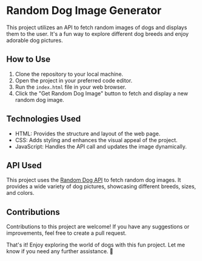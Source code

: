 # Random Dog Image Generator

This project utilizes an API to fetch random images of dogs and displays them to the user. It's a fun way to explore different dog breeds and enjoy adorable dog pictures.

## How to Use

1. Clone the repository to your local machine.
2. Open the project in your preferred code editor.
3. Run the `index.html` file in your web browser.
4. Click the "Get Random Dog Image" button to fetch and display a new random dog image.

## Technologies Used

- HTML: Provides the structure and layout of the web page.
- CSS: Adds styling and enhances the visual appeal of the project.
- JavaScript: Handles the API call and updates the image dynamically.

## API Used

This project uses the [Random Dog API]("https://dog.ceo/api/breeds/image/random") to fetch random dog images. It provides a wide variety of dog pictures, showcasing different breeds, sizes, and colors.

## Contributions

Contributions to this project are welcome! If you have any suggestions or improvements, feel free to create a pull request.


That's it! Enjoy exploring the world of dogs with this fun project. Let me know if you need any further assistance. 🐶